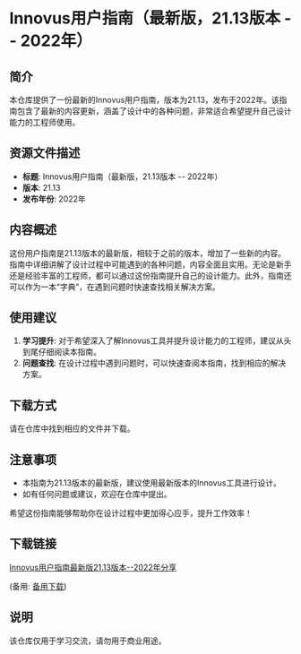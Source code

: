 # Innovus用户指南（最新版，21.13版本 -- 2022年）

## 简介
本仓库提供了一份最新的Innovus用户指南，版本为21.13，发布于2022年。该指南包含了最新的内容更新，涵盖了设计中的各种问题，非常适合希望提升自己设计能力的工程师使用。

## 资源文件描述
- **标题**: Innovus用户指南（最新版，21.13版本 -- 2022年）
- **版本**: 21.13
- **发布年份**: 2022年

## 内容概述
这份用户指南是21.13版本的最新版，相较于之前的版本，增加了一些新的内容。指南中详细讲解了设计过程中可能遇到的各种问题，内容全面且实用。无论是新手还是经验丰富的工程师，都可以通过这份指南提升自己的设计能力。此外，指南还可以作为一本“字典”，在遇到问题时快速查找相关解决方案。

## 使用建议
1. **学习提升**: 对于希望深入了解Innovus工具并提升设计能力的工程师，建议从头到尾仔细阅读本指南。
2. **问题查找**: 在设计过程中遇到问题时，可以快速查阅本指南，找到相应的解决方案。

## 下载方式
请在仓库中找到相应的文件并下载。

## 注意事项
- 本指南为21.13版本的最新版，建议使用最新版本的Innovus工具进行设计。
- 如有任何问题或建议，欢迎在仓库中提出。

希望这份指南能够帮助你在设计过程中更加得心应手，提升工作效率！

## 下载链接
[Innovus用户指南最新版21.13版本--2022年分享](https://pan.quark.cn/s/1cb546d45f69) 

(备用: [备用下载](https://pan.baidu.com/s/1UzNalQdM-1nKgOuUJd3o6w?pwd=1234))

## 说明

该仓库仅用于学习交流，请勿用于商业用途。
